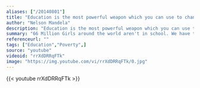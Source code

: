 ```yaml
---
aliases: ["/20140801"]
title: "Education is the most powerful weapon which you can use to change the world."
author: "Nelson Mandela"
description: "Education is the most powerful weapon which you can use to change the world. - Nelson Mandela quotes from GetInspired365.com"
summary: "66 Million Girls around the world aren't in school. We have the power to change it.  Sign up at www.doitinadress.com"
referenceurl: ""
tags: ["Education","Poverty",]
source: "youtube"
videoid: "rrXdDRRqFTk"
image: "https://img.youtube.com/vi/rrXdDRRqFTk/0.jpg"
---
```


{{< youtube rrXdDRRqFTk >}}
